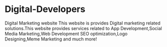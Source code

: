 # Digital-Developers
Digital Marketing website
This website is provides Digital marketing related solutions.This website provides services related to App Development,Social Media Marketing,Web Development SEO optimization,Logo Designing,Meme Marketing and much more!
